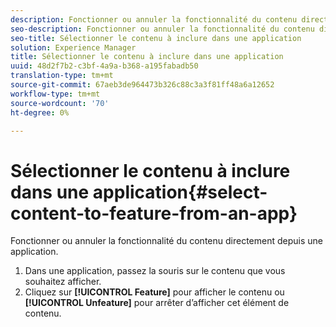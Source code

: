 ```yaml
---
description: Fonctionner ou annuler la fonctionnalité du contenu directement depuis une application.
seo-description: Fonctionner ou annuler la fonctionnalité du contenu directement depuis une application.
seo-title: Sélectionner le contenu à inclure dans une application
solution: Experience Manager
title: Sélectionner le contenu à inclure dans une application
uuid: 48d2f7b2-c3bf-4a9a-b368-a195fabadb50
translation-type: tm+mt
source-git-commit: 67aeb3de964473b326c88c3a3f81ff48a6a12652
workflow-type: tm+mt
source-wordcount: '70'
ht-degree: 0%

---
```



# Sélectionner le contenu à inclure dans une application{#select-content-to-feature-from-an-app}

Fonctionner ou annuler la fonctionnalité du contenu directement depuis une application.

1. Dans une application, passez la souris sur le contenu que vous souhaitez afficher.
1. Cliquez sur **[!UICONTROL Feature]** pour afficher le contenu ou **[!UICONTROL Unfeature]** pour arrêter d’afficher cet élément de contenu.
